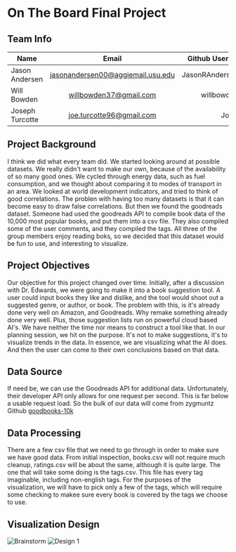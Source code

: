 # On The Board Final Project
## Team Info  

|  Name           |             Email                  | Github Username   |
|---|:---:|---:|
| Jason Andersen  | jasonandersen00@aggiemail.usu.edu  | JasonRAndersen00  |
| Will Bowden     | willbowden37@gmail.com             | willbowden37      |
| Joseph Turcotte | joe.turcotte96@gmail.com           | JoeTurc           |

## Project Background
I think we did what every team did.  We started looking around at possible datasets. We really didn't want to make our own, because of the availability of so many good ones. We cycled through energy data, such as fuel consumption, and we thought about comparing it to modes of transport in an area. We looked at world development indicators, and tried to think of good correlations.  The problen with having too many datasets is that it can become easy to draw false correlations.  But then we found the goodreads dataset.  Someone had used the goodreads API to compile book data of the 10,000 most popular books, and put them into a csv file.  They also compiled some of the user comments, and they compiled the tags.  All three of the group members enjoy reading boks, so we decided that this dataset would be fun to use, and interesting to visualize.

## Project Objectives
Our objective for this project changed over time. Initially, after a discussion with Dr. Edwards, we were going to make it into a book suggestion tool. A user could input books they like and dislike, and the tool would shoot out a suggested genre, or author, or book. The problem with this, is it's already done very well on Amazon, and Goodreads. Why remake something already done very well. Plus, those suggestion lists run on powerful cloud based AI's. We have neither the time nor means to construct a tool like that. In our planning session, we hit on the purpose. It's not to make suggestions, it's to visualize trends in the data. In essence, we are visualizing what the AI does. And then the user can come to their own conclusions based on that data.

## Data Source
If need be, we can use the Goodreads API for additional data. Unfortunately, their developer API only allows for one request per second. This is far below a usable request load. So the bulk of our data will come from zygmuntz Github <a href="https://github.com/zygmuntz/goodbooks-10k">goodbooks-10k</a>

## Data Processing
There are a few csv file that we need to go through in order to make sure we have good data.  From initial inspection, books.csv will not require much cleanup, ratings.csv will be about the same, although it is quite large.  The one that will take some doing is the tags.csv.  This file has every tag  imaginable, including non-english tags.  For the purposes of the visualization, we will have to pick only a few of the tags, which will require some checking to makee sure every book is covered by the tags we choose to use.

## Visualization Design

![Brainstorm](/images/Brainstorm.png)
![Design 1](/images/Design1.png)

